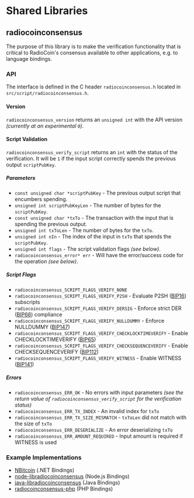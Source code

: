 Shared Libraries
================

## radiocoinconsensus

The purpose of this library is to make the verification functionality that is critical to RadioCoin's consensus available to other applications, e.g. to language bindings.

### API

The interface is defined in the C header `radiocoinconsensus.h` located in  `src/script/radiocoinconsensus.h`.

#### Version

`radiocoinconsensus_version` returns an `unsigned int` with the API version *(currently at an experimental `0`)*.

#### Script Validation

`radiocoinconsensus_verify_script` returns an `int` with the status of the verification. It will be `1` if the input script correctly spends the previous output `scriptPubKey`.

##### Parameters
- `const unsigned char *scriptPubKey` - The previous output script that encumbers spending.
- `unsigned int scriptPubKeyLen` - The number of bytes for the `scriptPubKey`.
- `const unsigned char *txTo` - The transaction with the input that is spending the previous output.
- `unsigned int txToLen` - The number of bytes for the `txTo`.
- `unsigned int nIn` - The index of the input in `txTo` that spends the `scriptPubKey`.
- `unsigned int flags` - The script validation flags *(see below)*.
- `radiocoinconsensus_error* err` - Will have the error/success code for the operation *(see below)*.

##### Script Flags
- `radiocoinconsensus_SCRIPT_FLAGS_VERIFY_NONE`
- `radiocoinconsensus_SCRIPT_FLAGS_VERIFY_P2SH` - Evaluate P2SH ([BIP16](https://github.com/bitcoin/bips/blob/master/bip-0016.mediawiki)) subscripts
- `radiocoinconsensus_SCRIPT_FLAGS_VERIFY_DERSIG` - Enforce strict DER ([BIP66](https://github.com/bitcoin/bips/blob/master/bip-0066.mediawiki)) compliance
- `radiocoinconsensus_SCRIPT_FLAGS_VERIFY_NULLDUMMY` - Enforce NULLDUMMY ([BIP147](https://github.com/bitcoin/bips/blob/master/bip-0147.mediawiki))
- `radiocoinconsensus_SCRIPT_FLAGS_VERIFY_CHECKLOCKTIMEVERIFY` - Enable CHECKLOCKTIMEVERIFY ([BIP65](https://github.com/bitcoin/bips/blob/master/bip-0065.mediawiki))
- `radiocoinconsensus_SCRIPT_FLAGS_VERIFY_CHECKSEQUENCEVERIFY` - Enable CHECKSEQUENCEVERIFY ([BIP112](https://github.com/bitcoin/bips/blob/master/bip-0112.mediawiki))
- `radiocoinconsensus_SCRIPT_FLAGS_VERIFY_WITNESS` - Enable WITNESS ([BIP141](https://github.com/bitcoin/bips/blob/master/bip-0141.mediawiki))

##### Errors
- `radiocoinconsensus_ERR_OK` - No errors with input parameters *(see the return value of `radiocoinconsensus_verify_script` for the verification status)*
- `radiocoinconsensus_ERR_TX_INDEX` - An invalid index for `txTo`
- `radiocoinconsensus_ERR_TX_SIZE_MISMATCH` - `txToLen` did not match with the size of `txTo`
- `radiocoinconsensus_ERR_DESERIALIZE` - An error deserializing `txTo`
- `radiocoinconsensus_ERR_AMOUNT_REQUIRED` - Input amount is required if WITNESS is used

### Example Implementations
- [NBitcoin](https://github.com/NicolasDorier/NBitcoin/blob/master/NBitcoin/Script.cs#L814) (.NET Bindings)
- [node-libradiocoinconsensus](https://github.com/bitpay/node-libradiocoinconsensus) (Node.js Bindings)
- [java-libradiocoinconsensus](https://github.com/dexX7/java-libradiocoinconsensus) (Java Bindings)
- [radiocoinconsensus-php](https://github.com/Bit-Wasp/radiocoinconsensus-php) (PHP Bindings)
